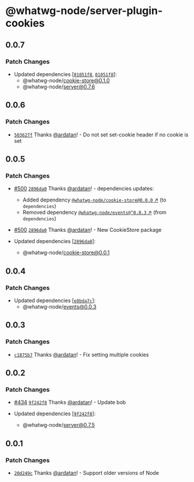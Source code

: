 # @whatwg-node/server-plugin-cookies

## 0.0.7

### Patch Changes

- Updated dependencies
  [[`01051f8`](https://github.com/ardatan/whatwg-node/commit/01051f8b3408ac26612b8d8ea2702a3f7e6667af),
  [`01051f8`](https://github.com/ardatan/whatwg-node/commit/01051f8b3408ac26612b8d8ea2702a3f7e6667af)]:
  - @whatwg-node/cookie-store@0.1.0
  - @whatwg-node/server@0.7.6

## 0.0.6

### Patch Changes

- [`503627f`](https://github.com/ardatan/whatwg-node/commit/503627f67e44395ec0050c2877427aa2f706ff3f)
  Thanks [@ardatan](https://github.com/ardatan)! - Do not set set-cookie header if no cookie is set

## 0.0.5

### Patch Changes

- [#500](https://github.com/ardatan/whatwg-node/pull/500)
  [`2896da0`](https://github.com/ardatan/whatwg-node/commit/2896da0d524e1e42e16272f64c055fb868c2e41c)
  Thanks [@ardatan](https://github.com/ardatan)! - dependencies updates:

  - Added dependency
    [`@whatwg-node/cookie-store@0.0.0` ↗︎](https://www.npmjs.com/package/@whatwg-node/cookie-store/v/0.0.0)
    (to `dependencies`)
  - Removed dependency
    [`@whatwg-node/events@^0.0.3` ↗︎](https://www.npmjs.com/package/@whatwg-node/events/v/0.0.3)
    (from `dependencies`)

- [#500](https://github.com/ardatan/whatwg-node/pull/500)
  [`2896da0`](https://github.com/ardatan/whatwg-node/commit/2896da0d524e1e42e16272f64c055fb868c2e41c)
  Thanks [@ardatan](https://github.com/ardatan)! - New CookieStore package

- Updated dependencies
  [[`2896da0`](https://github.com/ardatan/whatwg-node/commit/2896da0d524e1e42e16272f64c055fb868c2e41c)]:
  - @whatwg-node/cookie-store@0.0.1

## 0.0.4

### Patch Changes

- Updated dependencies
  [[`e8bda7c`](https://github.com/ardatan/whatwg-node/commit/e8bda7cdf440a7f4bb617ee1b5df8ee1becb4ad6)]:
  - @whatwg-node/events@0.0.3

## 0.0.3

### Patch Changes

- [`c1875b7`](https://github.com/ardatan/whatwg-node/commit/c1875b7a4f6b456a1f94e3d73a3286ad8cd000c0)
  Thanks [@ardatan](https://github.com/ardatan)! - Fix setting multiple cookies

## 0.0.2

### Patch Changes

- [#434](https://github.com/ardatan/whatwg-node/pull/434)
  [`9f242f8`](https://github.com/ardatan/whatwg-node/commit/9f242f8268748345899ea4b6f05dac3c6dcecbeb)
  Thanks [@ardatan](https://github.com/ardatan)! - Update bob

- Updated dependencies
  [[`9f242f8`](https://github.com/ardatan/whatwg-node/commit/9f242f8268748345899ea4b6f05dac3c6dcecbeb)]:
  - @whatwg-node/server@0.7.5

## 0.0.1

### Patch Changes

- [`20d249c`](https://github.com/ardatan/whatwg-node/commit/20d249c0058ebadde12e46fbf62d4318b627099d)
  Thanks [@ardatan](https://github.com/ardatan)! - Support older versions of Node
